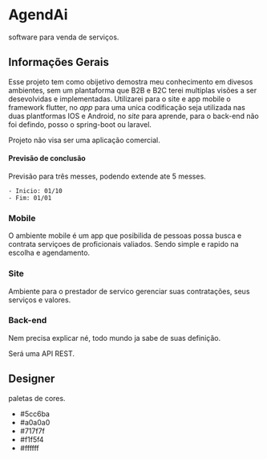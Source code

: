 # AgendAi
 software para venda de serviços.

## Informações Gerais
 Esse projeto tem como obijetivo demostra meu conhecimento em divesos ambientes, sem um plantaforma que B2B e B2C terei multiplas visões a ser desevolvidas e implementadas. Utilizarei para o site e app mobile o framework flutter, no *_app_* para uma unica codificação seja utilizada nas duas plantformas IOS e Android, no *site* para aprende, para o back-end não foi defindo, posso o spring-boot ou laravel.

 Projeto não visa ser uma aplicação comercial.

 #### Previsão de conclusão 
 Previsão para três messes, podendo extende ate 5 messes.

    - Inicio: 01/10
    - Fim: 01/01


### Mobile
 O ambiente mobile é um app que posibilida de pessoas possa busca e contrata serviçoes de proficionais valiados.
 Sendo simple e rapido na escolha e agendamento.

### Site
 Ambiente para o prestador de servico gerenciar suas contratações, seus serviços e valores.

### Back-end
 Nem precisa explicar né, todo mundo ja sabe de suas definição.
 
 Será uma API REST.

## Designer
 paletas de cores.

 - #5cc6ba
 - #a0a0a0
 - #717f7f
 - #f1f5f4
 - #ffffff
